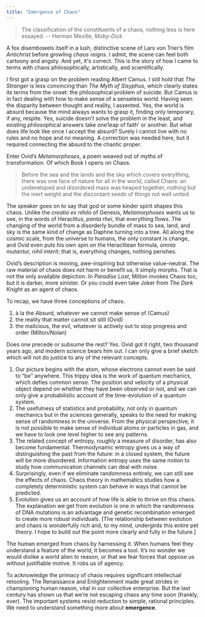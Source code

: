 ```yaml
---
title: "Emergence of Chaos"
---
```


> The classification of the constituents of a chaos, nothing less is here essayed. -- Herman Meville, _Moby-Dick_

A fox disembowels itself in a lush, distinctive scene of Lars von Trier’s film _Antichrist_ before growling _chaos reigns_. I admit, the scene can feel both cartoony and angsty. And yet, it's correct. This is the story of how I came to terms with chaos philosophically, artistically, and scientifically.

I first got a grasp on the problem reading Albert Camus. I still hold that _The Stranger_ is less convincing than _The Myth of Sisyphus_, which clearly states its terms from the onset: the philosophical problem of suicide. But Camus is in fact dealing with how to make sense of a senseless world. Having seen the disparity between thought and reality, I assented. Yes, the world is absurd because the mind always wants to grasp it, finding only temporary, if any, respite. Yes, suicide doesn't solve the problem in the least, and existing philosophical answers take one‘leap of faith’ or another. But what does life look like once I accept the absurd? Surely I cannot live with no rules and no hope and no meaning. A correction was needed here, but it required connecting the absurd to the chaotic proper.

Enter Ovid’s _Metamorphoses_, a poem weaved out of myths of transformation. Of which Book I opens on Chaos. 

> Before the sea and the lands and the sky which covers everything, there was one face of nature for all in the world, called Chaos: an undeveloped and disordered mass was heaped together, nothing but the inert weight and the discordant seeds of things not well united.

The speaker goes on to say that god or some kinder spirit shapes this chaos. Unlike the _creatio ex nihilo_ of Genesis, _Metamorphoses_ wants us to see, in the words of Heraclitus, _panta rhei_, that everything flows. The changing of the world from a disorderly bundle of mass to sea, land, and sky is the same kind of change as Daphne turning into a tree. All along the cosmic scale, from the universe to humans, the only constant is change, and Ovid even puts his own spin on the Heraclitean formula, _omnia mutantur, nihil interit_; that is, everything changes, nothing perishes.

Ovid’s description is moving, awe-inspiring but otherwise value-neutral. The raw material of chaos does not harm or benefit us, it simply morphs. That is not the only available depiction. In _Paradise Lost_, Milton invokes Chaos too, but it is darker, more sinister. Or you could even take Joker from _The Dark Knight_ as an agent of chaos.

To recap, we have three conceptions of chaos.

1. à la the Absurd, whatever we cannot make sense of (Camus)
2. the reality that matter cannot sit still (Ovid)
3. the malicious, the evil, whatever is actively out to stop progress and order (Milton/Nolan)

Does one precede or subsume the rest? Yes. Ovid got it right, two thousand years ago, and modern science bears him out. I can only give a brief sketch which will not do justice to any of the relevant concepts.

1. Our picture begins with the atom, whose electrons cannot even be said to “be” anywhere. This trippy idea is the work of quantum mechanics, which defies common sense. The position and velocity of a physical object depend on whether they have been observed or not, and we can only give a probabilistic account of the time-evolution of a quantum system.
2. The usefulness of statistics and probability, not only in quantum mechanics but in the sciences generally, speaks to the need for making sense of randomness in the universe. From the physical perspective, it is not possible to make sense of individual atoms or particles in gas, and we have to look one level higher to see any patterns. 
3. The related concept of entropy, roughly a measure of disorder, has also become fundamental. Thermodynamic entropy gives us a way of distinguishing the past from the future: in a closed system, the future will be more disordered. Information entropy uses the same notion to study how communication channels can deal with noise.
4. Surprisingly, even if we eliminate randomness entirely, we can still see the effects of chaos. Chaos theory in mathematics studies how a completely deterministic system can behave in ways that cannot be predicted. 
5. Evolution gives us an account of how life is able to thrive on this chaos. The explanation we get from evolution is one in which the randomness of DNA mutations is an advantage and genetic recombination emerged to create more robust individuals. \[The relationship between evolution and chaos is wonderfully rich and, to my mind, undergirds this entire pet theory. I hope to build out the point more clearly and fully in the future.]

The human emerged from chaos by harnessing it. When humans feel they understand a feature of the world, it becomes a tool. It’s no wonder we would dislike a world alien to reason, or that we fear forces that oppose us without justifiable motive. It robs us of agency.

To acknowledge the primacy of chaos requires significant intellectual retooling. The Renaissance and Enlightenment made great strides in championing human reason, vital in our collective enterprise. But the last century has shown us that we’re not escaping chaos any time soon (frankly, ever). The important systems resist reduction to simple, rational principles. We need to understand something more about **emergence**.

